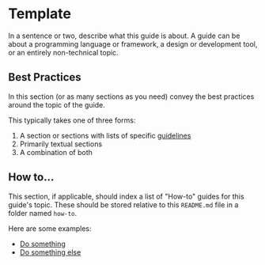 # Template

In a sentence or two, describe what this guide is about. A guide can be about a
programming language or framework, a design or development tool, or an entirely
non-technical topic.

## Best Practices

In this section (or as many sections as you need) convey the best practices
around the topic of the guide.

This typically takes one of three forms:

1. A section or sections with lists of specific
   [guidelines](/README.md#a-note-on-the-language)
2. Primarily textual sections
3. A combination of both

## How to...

This section, if applicable, should index a list of "How-to" guides for this
guide's topic. These should be stored relative to this `README.md` file in a
folder named `how-to`.

Here are some examples:

- [Do something](./how-to/do-something.md)
- [Do something else](./how-to/do-something-else.md)
